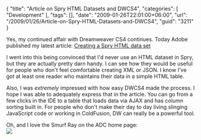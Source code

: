 {
	"title": "Article on Spry HTML Datasets and DWCS4",
	"categories": [
		"Development"
	],
	"tags": [],
	"date": "2009-01-26T22:01:00+06:00",
	"url": "/2009/01/26/Article-on-Spry-HTML-Datasets-and-DWCS4",
	"guid": "3211"
}

Yes, my continued affair with Dreamweaver CS4 continues. Today Adobe published my latest article: <a href="http://www.adobe.com/devnet/dreamweaver/articles/spry_creating_html_data_set.html?devcon=f2">Creating a Spry HTML data set</a> 

I went into this being convinced that I'd never use an HTML dataset in Spry, but they are actually pretty darn handy. I can see how they would be useful for people who don't feel comfortable creating XML or JSON. I know I've got at least one reader who maintains their data in a simple HTML table. 

Also, I was <i>extremely</i> impressed with how easy DWCS4 made the process. I hope I was able to adequately express that in the article. You can go from a few clicks in the IDE to a table that loads data via AJAX and has column sorting built in. For people who don't make their day to day living slinging JavaScript code or working in ColdFusion, DW can really be a powerful tool. 

Oh, and I love the Smurf Ray on the ADC home page: <br/>
<img src="http://www.raymondcamden.com/images//Picture 135.png">
